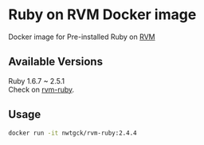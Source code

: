 # Ruby on RVM Docker image

Docker image for Pre-installed Ruby on [RVM](https://rvm.io/)

## Available Versions
Ruby 1.6.7 ~ 2.5.1  
Check on [rvm-ruby](https://hub.docker.com/r/nwtgck/rvm-ruby/tags/).

## Usage

```bash
docker run -it nwtgck/rvm-ruby:2.4.4
```